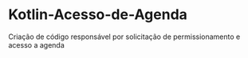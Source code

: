 # Kotlin-Acesso-de-Agenda
 Criação de código responsável por solicitação de permissionamento e acesso a agenda
